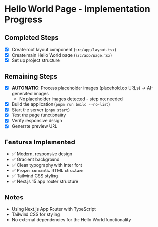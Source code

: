 # Hello World Page - Implementation Progress

## Completed Steps
- [x] Create root layout component (`src/app/layout.tsx`)
- [x] Create main Hello World page (`src/app/page.tsx`)
- [x] Set up project structure

## Remaining Steps
- [x] **AUTOMATIC**: Process placeholder images (placehold.co URLs) → AI-generated images
  - No placeholder images detected - step not needed
- [x] Build the application (`pnpm run build --no-lint`)
- [x] Start the server (`pnpm start`)
- [x] Test the page functionality
- [x] Verify responsive design
- [x] Generate preview URL

## Features Implemented
- ✅ Modern, responsive design
- ✅ Gradient background
- ✅ Clean typography with Inter font
- ✅ Proper semantic HTML structure
- ✅ Tailwind CSS styling
- ✅ Next.js 15 app router structure

## Notes
- Using Next.js App Router with TypeScript
- Tailwind CSS for styling
- No external dependencies for the Hello World functionality